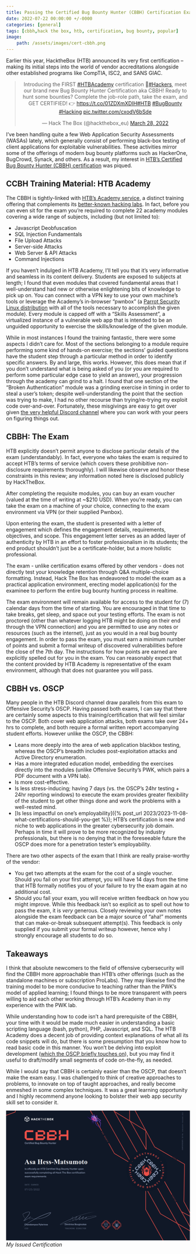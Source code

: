 ```yaml
---
title: Passing the Certified Bug Bounty Hunter (CBBH) Certification Exam
date: 2022-07-22 00:00:00 +/-0000
categories: [general]
tags: [cbbh,hack the box, htb, certification, bug bounty, popular]     # TAG names should always be lowercase
image:
    path: /assets/images/cert-cbbh.png
---
```


Earlier this year, HacktheBox (HTB) announced its very first certification – making its initial steps into the world of vendor accreditations alongside other established programs like CompTIA, ISC2, and SANS GIAC.

<center>
<blockquote class="twitter-tweet"><p lang="en" dir="ltr">Introducing the FIRST <a href="https://twitter.com/hashtag/HTBAcademy?src=hash&amp;ref_src=twsrc%5Etfw">#HTBAcademy</a> certification 🎉<a href="https://twitter.com/hashtag/Hackers?src=hash&amp;ref_src=twsrc%5Etfw">#Hackers</a>, meet our brand new Bug Bounty Hunter Certification aka CBBH! Ready to hunt some bounties? Complete the job-role path, take the exam, and GET CERTIFIED! 👉 <a href="https://t.co/01ZDXmXDIH">https://t.co/01ZDXmXDIH</a><a href="https://twitter.com/hashtag/HTB?src=hash&amp;ref_src=twsrc%5Etfw">#HTB</a> <a href="https://twitter.com/hashtag/BugBounty?src=hash&amp;ref_src=twsrc%5Etfw">#BugBounty</a> <a href="https://twitter.com/hashtag/Hacking?src=hash&amp;ref_src=twsrc%5Etfw">#Hacking</a> <a href="https://t.co/cxodV6bSde">pic.twitter.com/cxodV6bSde</a></p>&mdash; Hack The Box (@hackthebox_eu) <a href="https://twitter.com/hackthebox_eu/status/1508466610759155715?ref_src=twsrc%5Etfw">March 28, 2022</a></blockquote> <script async src="https://platform.twitter.com/widgets.js" charset="utf-8"></script>
</center>

I’ve been handling quite a few Web Application Security Assessments (WASAs) lately, which generally consist of performing black-box testing of client applications for exploitable vulnerabilities. These activities mirror some of the offerings of modern bug bounty platforms such as HackerOne, BugCrowd, Synack, and others. As a result, my interest in [HTB’s Certified Bug Bounty Hunter (CBBH) certification](https://academy.hackthebox.com/preview/certifications/htb-certified-bug-bounty-hunter/) was piqued.

## CCBH Training Material: HTB Academy

The CBBH is tightly-linked with [HTB’s Academy service](https://academy.hackthebox.com/), a distinct training offering that complements its [better-known hacking labs](https://www.hackthebox.com/). In fact, before you can even sit for the exam you’re required to complete 22 academy modules covering a wide range of subjects, including (but not limited to):

* Javascript Deobfuscation
* SQL Injection Fundamentals
* File Upload Attacks
* Server-side Attacks
* Web Server & API Attacks
* Command Injections

If you haven’t indulged in HTB Academy, I’ll tell you that it’s very informative and seamless in its content delivery. Students are exposed to subjects at length; I found that even modules that covered fundamental areas that I well-understand had new or otherwise enlightening bits of knowledge to pick up on. You can connect with a VPN key to use your own machine’s tools or leverage the Academy’s in-browser “pwnbox” (a [Parrot Security Linux distribution](https://www.parrotsec.org/) with all of the tools necessary to accomplish the given module). Every module is capped off with a “Skills Assessment”, a virtualized instance of a vulnerable web app that is intended to be an unguided opportunity to exercise the skills/knowledge of the given module.

While in most instances I found the training fantastic, there were some aspects I didn’t care for. Most of the sections belonging to a module require performing some kind of hands-on exercise; the sections’ guided questions have the student step through a particular method in order to identify specific answers. By and large, this works. However, this does mean that if you don’t understand what is being asked of you (or you are required to perform some particular edge case to yield an answer), your progression through the academy can grind to a halt. I found that one section of the “Broken Authentication” module was a grinding exercise in timing in order to steal a user’s token; despite well-understanding the point that the section was trying to make, I had no other recourse than trying/re-trying my exploit code over-and-over. Fortunately, these misgivings are easy to get over given [the very helpful Discord channel](https://discord.gg/hackthebox) where you can work with your peers on figuring things out.

## CBBH: The Exam

HTB explicitly doesn’t permit anyone to disclose particular details of the exam (understandably). In fact, everyone who takes the exam is required to accept HTB’s terms of service (which covers these prohibitive non-disclosure requirements thoroughly). I will likewise observe and honor these constraints in this review; any information noted here is disclosed publicly by HackTheBox.

After completing the requisite modules, you can buy an exam voucher (valued at the time of writing at ~$210 USD). When you’re ready, you can take the exam on a machine of your choice, connecting to the exam environment via VPN (or their supplied Pwnbox).

Upon entering the exam, the student is presented with a letter of engagement which defines the engagement details, requirements, objectives, and scope. This engagement letter serves as an added layer of authenticity by HTB in an effort to foster professionalism in its students; the end product shouldn’t just be a certificate-holder, but a more holistic professional.

The exam - unlike certification exams offered by other vendors - does not directly test your knowledge retention through Q&A multiple-choice formatting. Instead, Hack The Box has endeavored to model the exam as a practical application environment, erecting model application(s) for the examinee to perform the entire bug bounty hunting process in realtime.

The exam environment will remain available for access to the student for (7) calendar days from the time of starting. You are encouraged in that time to take breaks, get sleep, and space out your testing efforts. The exam is not proctored (other than whatever logging HTB might be doing on their end through the VPN connection) and you are permitted to use any notes or resources (such as the internet), just as you would in a real bug bounty engagement. In order to pass the exam, you must earn a minimum number of points and submit a formal writeup of discovered vulnerabilities before the close of the 7th day. The instructions for how points are earned are explicitly spelled out for you in the exam. You can reasonably expect that the content provided by HTB Academy is representative of the exam environment, although that does not guarantee you will pass.

## CBBH vs. OSCP

Many people in the HTB Discord channel draw parallels from this exam to Offensive Security’s OSCP. Having passed both exams, I can say that there are certainly some aspects to this training/certification that will feel similar to the OSCP. Both cover web application attacks, both exams take over 24+ hrs to complete, and both require a formal written report accompanying student efforts. However unlike the OSCP, the CBBH:

* Leans more deeply into the area of web application blackbox testing, whereas the OSCP’s breadth includes post-exploitation attacks and Active Directory enumeration.
* Has a more integrated education model, embedding the exercises directly into the modules (unlike Offensive Security’s PWK, which pairs a PDF document with a VPN lab).
* Is more cost-effective.
* Is less stress-inducing; having 7 days (vs. the OSCP’s 24hr testing + 24hr reporting windows) to execute the exam provides greater flexibility of the student to get other things done and work the problems with a well-rested mind.
* [Is less impactful on one’s employability]({% post_url 2023/2023-11-08-what-certifications-should-you-get %}); HTB’s certification is new and niche to web applications in the greater cybersecurity job domain. Perhaps in time it will prove to be more recognized by industry professionals, but there is no denying that in the foreseeable future the OSCP does more for a penetration tester’s employability.

There are two other aspects of the exam that I think are really praise-worthy of the vendor:

* You get two attempts at the exam for the cost of a single voucher. Should you fail on your first attempt, you will have 14 days from the time that HTB formally notifies you of your failure to try the exam again at no additional cost.
* Should you fail your exam, you will receive written feedback on how you might improve. While this feedback isn’t so explicit as to spell out how to pass the exam, it is *very* generous. Closely reviewing your own notes alongside the exam feedback can be a major source of “aha!” moments that can make-or-break subsequent attempt(s). This feedback is only supplied if you submit your formal writeup however, hence why I strongly encourage all students to do so.

## Takeaways

I think that absolute newcomers to the field of offensive cybersecurity will find the CBBH more approachable than HTB’s other offerings (such as the standalone machines or subscription ProLabs). They may likewise find the training model to be more conducive to teaching rather than the PWK’s model of applied learning; I found things to be more transparent with peers willing to aid each other working through HTB’s Academy than in my experience with the PWK lab.

While understanding how to code isn’t a hard prerequisite of the CBBH, your time with it would be made much easier in understanding a basic scripting language (bash, python), PHP, Javascript, and SQL. The HTB Academy does a decent job of providing context explanations of what all its code snippets will do, but there is some presumption that you know how to read basic code in this manner. You won’t be delving into exploit development ([which the OSCP briefly touches on](https://steflan-security.com/complete-guide-to-stack-buffer-overflow-oscp/)), but you may find it useful to draft/modify small segments of code on-the-fly, as needed.

While I would say that CBBH is certainly easier than the OSCP, that doesn’t make the exam easy. I was challenged to think of creative approaches to problems, to innovate on top of taught approaches, and really become enmeshed in some complex techniques. It was a great learning opportunity and I highly recommend anyone looking to bolster their web app security skill set to consider it.

![My CBBH Cert](/assets/images/cert-cbbh.png)_My Issued Certification_